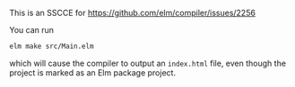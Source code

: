 This is an SSCCE for https://github.com/elm/compiler/issues/2256

You can run

```bash
elm make src/Main.elm
```

which will cause the compiler to output an `index.html` file, even though the project is marked as an Elm package project.